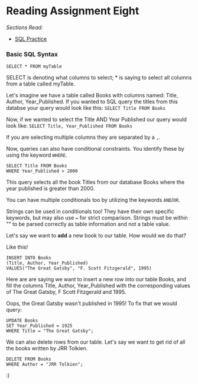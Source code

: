 # Reading Assignment Eight
*Sections Read:*
- [SQL Practice](https://sqlbolt.com/lesson/select_queries_introduction)

### Basic SQL Syntax

`SELECT * FROM myTable`

SELECT is denoting what columns to select; * is saying to select all columns from a table called myTable. 

Let's imagine we have a table called Books with columns named: Title, Author, Year_Published. If you wanted to SQL query the titles from this databse your query would look like this:
`SELECT Title FROM Books`

Now, if we wanted to select the Title AND Year Published our query would look like: `SELECT Title, Year_Published FROM Books`

If you are selecting multiple columns they are separated by a `,`.

Now, queries can also have conditional constraints. You identify these by using the keyword `WHERE`.

```
SELECT Title FROM Books
WHERE Year_Published > 2000
```

This query selects all the book Titles from our database Books where the year published is greater than 2000. 

You can have multiple conditionals too by utilizing the keywords `AND`/`OR`.

Strings can be used in conditionals too! They have their own specific keywords, but may also use `=` for strict comparison. Strings must be within "" to be parsed correctly as table information and not a table value. 

Let's say we want to **add** a new book to our table. How would we do that?

Like this!

```
INSERT INTO Books
(Title, Author, Year_Published)
VALUES("The Great Gatsby", "F. Scott Fitzgerald", 1995)
```

Here are are saying we want to insert a new row into our table Books, and fill the columns Title, Author, Year_Published with the corresponding values of The Great Gatsby, F Scott Fitzgerald and 1995.

Oops, the Great Gatsby wasn't published in 1995! To fix that we would query:
```
UPDATE Books
SET Year_Published = 1925
WHERE Title = "The Great Gatsby";
```

We can also delete rows from our table. Let's say we want to get rid of all the books written by JRR Tolkien. 

```
DELETE FROM Books
WHERE Author = "JRR Tolkien";
```
:)
